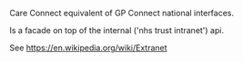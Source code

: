 Care Connect equivalent of GP Connect national interfaces.

Is a facade on top of the internal ('nhs trust intranet') api.

See https://en.wikipedia.org/wiki/Extranet 

